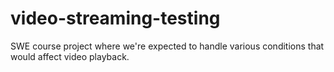 # video-streaming-testing
SWE course project where we're expected to handle various conditions that would affect video playback.
